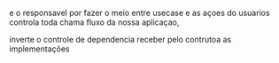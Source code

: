 e o responsavel por fazer o meio entre usecase e as açoes do usuarios
controla toda chama fluxo da nossa aplicaçao,

inverte o controle de dependencia 
receber pelo contrutoa as implementações
